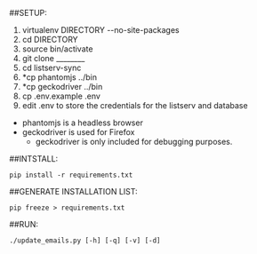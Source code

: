 ##SETUP:
1. virtualenv DIRECTORY --no-site-packages
2. cd DIRECTORY
3. source bin/activate
4. git clone ________
5. cd listserv-sync
6. *cp phantomjs ../bin
7. *cp geckodriver ../bin
8. cp .env.example .env
9. edit .env to store the credentials for the listserv and database

* phantomjs is a headless browser
* geckodriver is used for Firefox
    * geckodriver is only included for debugging purposes.

##INTSTALL:
```
pip install -r requirements.txt
```

##GENERATE INSTALLATION LIST:
```
pip freeze > requirements.txt
```

##RUN:
```
./update_emails.py [-h] [-q] [-v] [-d]
```

